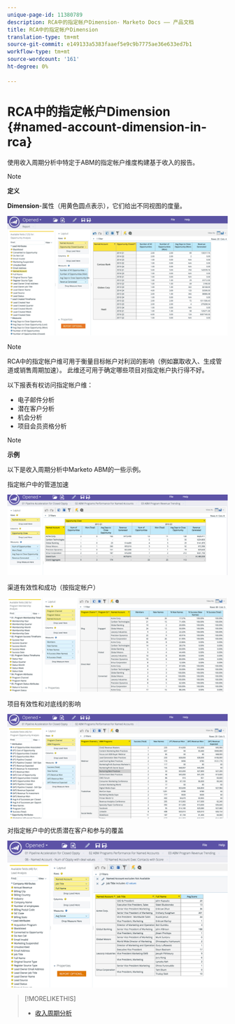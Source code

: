 ```yaml
---
unique-page-id: 11380789
description: RCA中的指定帐户Dimension- Marketo Docs —— 产品文档
title: RCA中的指定帐户Dimension
translation-type: tm+mt
source-git-commit: e149133a5383faaef5e9c9b7775ae36e633ed7b1
workflow-type: tm+mt
source-wordcount: '161'
ht-degree: 0%

---
```



# RCA中的指定帐户Dimension {#named-account-dimension-in-rca}

使用收入周期分析中特定于ABM的指定帐户维度构建基于收入的报告。

>[!NOTE]
>
>**定义**
>
>**Dimension**-属性（用黄色圆点表示），它们给出不同视图的度量。

![](assets/one-2.png)

>[!NOTE]
>
>RCA中的指定帐户维可用于衡量目标帐户对利润的影响（例如赢取收入、生成管道或销售周期加速）。 此维还可用于确定哪些项目对指定帐户执行得不好。

以下报表有权访问指定帐户维：

* 电子邮件分析
* 潜在客户分析
* 机会分析
* 项目会员资格分析

>[!NOTE]
>
>**示例**
>
>以下是收入周期分析中Marketo ABM的一些示例。

指定帐户中的管道加速

![](assets/two-1.png)

渠道有效性和成功（按指定帐户）

![](assets/three-2.png)

项目有效性和对底线的影响

![](assets/four-3.png)

对指定帐户中的优质潜在客户和参与的覆盖

![](assets/five-2.png)

>[!MORELIKETHIS]
>
>* [收入周期分析](http://docs.marketo.com/display/docs/revenue+cycle+analytics)

>



